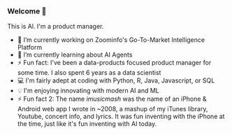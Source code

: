 ### Welcome 👋

This is Al. I'm a product manager.

- 🔭 I’m currently working on Zoominfo's Go-To-Market Intelligence Platform
- 🌱 I’m currently learning about AI Agents
- ⚡ Fun fact: I've been a data-products focused product manager for some time. I also spent 6 years as a data scientist
- 💻 I'm fairly adept at coding with Python, R, Java, Javascript, or SQL
- 💡 I'm enjoying innovating with modern AI and ML
- ⚡ Fun fact 2: The name _imusicmash_ was the name of an iPhone & Android web app I wrote in ~2008, a mashup of my iTunes library, Youtube, concert info, and lyrics. It was fun inventing with the iPhone at the time, just like it's fun inventing with AI today.



<!--
**imusicmash/imusicmash** is a ✨ _special_ ✨ repository because its `README.md` (this file) appears on your GitHub profile.

Here are some ideas to get you started:

- 👯 I’m looking to collaborate on ...
- 🤔 I’m looking for help with ...
- 💬 Ask me about ...
- 📫 How to reach me: ...
- 😄 Pronouns: ...
- ⚡ Fun fact: ...
-->
